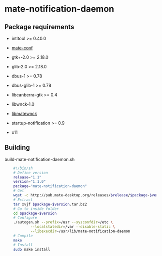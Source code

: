 # mate-notification-daemon

## Package requirements

  * intltool >= 0.40.0

  * [mate-conf](./mate-conf)

  * gtk+-2.0 >= 2.18.0

  * glib-2.0 >= 2.18.0

  * dbus-1 >= 0.78

  * dbus-glib-1 >= 0.78

  * libcanberra-gtk >= 0.4

  * libwnck-1.0

  * [libmatewnck](./libmatewnck)

  * startup-notification >= 0.9

  * x11

## Building

build-mate-notification-daemon.sh

```bash
    #!/bin/sh
    # Define version
    release="1.1"
    version="1.1.0"
    package="mate-notification-daemon"
    # Get
    wget -c http://pub.mate-desktop.org/releases/$release/$package-$version.tar.bz2
    # Extract
    tar xvjf $package-$version.tar.bz2
    # Go to inside folder
    cd $package-$version
    # Configure
    ./autogen.sh --prefix=/usr --sysconfdir=/etc \
            --localstatedir=/var --disable-static \
            --libexecdir=/usr/lib/mate-notification-daemon
    # Compile
    make
    # Install
    sudo make install
```
